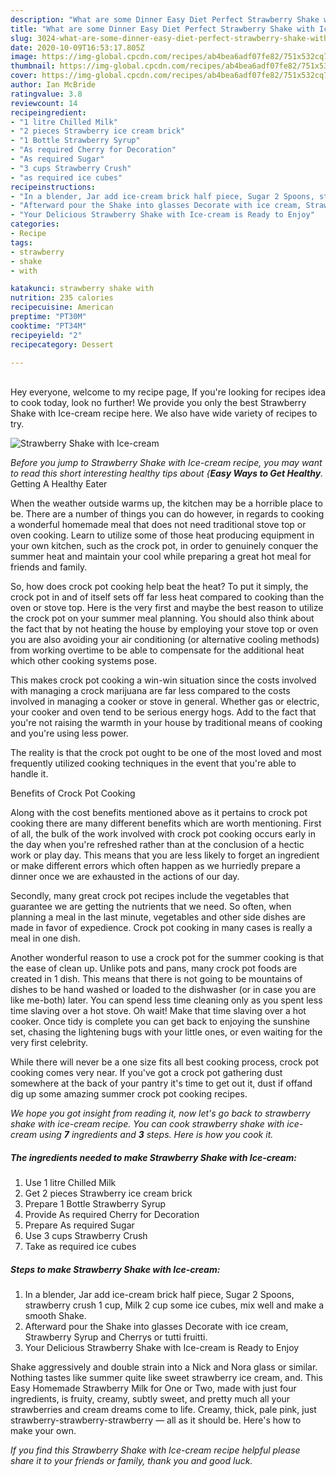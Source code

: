 ```yaml
---
description: "What are some Dinner Easy Diet Perfect Strawberry Shake with Ice-cream"
title: "What are some Dinner Easy Diet Perfect Strawberry Shake with Ice-cream"
slug: 3024-what-are-some-dinner-easy-diet-perfect-strawberry-shake-with-ice-cream
date: 2020-10-09T16:53:17.805Z
image: https://img-global.cpcdn.com/recipes/ab4bea6adf07fe82/751x532cq70/strawberry-shake-with-ice-cream-recipe-main-photo.jpg
thumbnail: https://img-global.cpcdn.com/recipes/ab4bea6adf07fe82/751x532cq70/strawberry-shake-with-ice-cream-recipe-main-photo.jpg
cover: https://img-global.cpcdn.com/recipes/ab4bea6adf07fe82/751x532cq70/strawberry-shake-with-ice-cream-recipe-main-photo.jpg
author: Ian McBride
ratingvalue: 3.8
reviewcount: 14
recipeingredient:
- "1 litre Chilled Milk"
- "2 pieces Strawberry ice cream brick"
- "1 Bottle Strawberry Syrup"
- "As required Cherry for Decoration"
- "As required Sugar"
- "3 cups Strawberry Crush"
- "as required ice cubes"
recipeinstructions:
- "In a blender, Jar add ice-cream brick half piece, Sugar 2 Spoons, strawberry crush 1 cup, Milk 2 cup some ice cubes, mix well and make a smooth Shake."
- "Afterward pour the Shake into glasses Decorate with ice cream, Strawberry Syrup and Cherrys or tutti fruitti."
- "Your Delicious Strawberry Shake with Ice-cream is Ready to Enjoy"
categories:
- Recipe
tags:
- strawberry
- shake
- with

katakunci: strawberry shake with 
nutrition: 235 calories
recipecuisine: American
preptime: "PT30M"
cooktime: "PT34M"
recipeyield: "2"
recipecategory: Dessert

---
```

<br>
Hey everyone, welcome to my recipe page, If you're looking for recipes idea to cook today, look no further! We provide you only the best Strawberry Shake with Ice-cream recipe here. We also have wide variety of recipes to try.
<br>


![Strawberry Shake with Ice-cream](https://img-global.cpcdn.com/recipes/ab4bea6adf07fe82/751x532cq70/strawberry-shake-with-ice-cream-recipe-main-photo.jpg)

<i>Before you jump to Strawberry Shake with Ice-cream recipe, you may want to read this short interesting healthy tips about {<strong>Easy Ways to Get Healthy</strong>.</i>
Getting A Healthy Eater


When the weather outside warms up, the kitchen may be a horrible place to be. There are a number of things you can do however, in regards to cooking a wonderful homemade meal that does not need traditional stove top or oven cooking. Learn to utilize some of those heat producing equipment in your own kitchen, such as the crock pot, in order to genuinely conquer the summer heat and maintain your cool while preparing a great hot meal for friends and family.

So, how does crock pot cooking help beat the heat? To put it simply, the crock pot in and of itself sets off far less heat compared to cooking than the oven or stove top. Here is the very first and maybe the best reason to utilize the crock pot on your summer meal planning. You should also think about the fact that by not heating the house by employing your stove top or oven you are also avoiding your air conditioning (or alternative cooling methods) from working overtime to be able to compensate for the additional heat which other cooking systems pose.

This makes crock pot cooking a win-win situation since the costs involved with managing a crock marijuana are far less compared to the costs involved in managing a cooker or stove in general. Whether gas or electric, your cooker and oven tend to be serious energy hogs. Add to the fact that you're not raising the warmth in your house by traditional means of cooking and you're using less power.

 The reality is that the crock pot ought to be one of the most loved and most frequently utilized cooking techniques in the event that you're able to handle it.  

Benefits of Crock Pot Cooking

Along with the cost benefits mentioned above as it pertains to crock pot cooking there are many different benefits which are worth mentioning. First of all, the bulk of the work involved with crock pot cooking occurs early in the day when you're refreshed rather than at the conclusion of a hectic work or play day. This means that you are less likely to forget an ingredient or make different errors which often happen as we hurriedly prepare a dinner once we are exhausted in the actions of our day.

Secondly, many great crock pot recipes include the vegetables that guarantee we are getting the nutrients that we need. So often, when planning a meal in the last minute, vegetables and other side dishes are made in favor of expedience. Crock pot cooking in many cases is really a meal in one dish.

Another wonderful reason to use a crock pot for the summer cooking is that the ease of clean up.  Unlike pots and pans, many crock pot foods are created in 1 dish. This means that there is not going to be mountains of dishes to be hand washed or loaded to the dishwasher (or in case you are like me-both) later. You can spend less time cleaning only as you spent less time slaving over a hot stove. Oh wait! Make that time slaving over a hot cooker. Once tidy is complete you can get back to enjoying the sunshine set, chasing the lightening bugs with your little ones, or even waiting for the very first celebrity.

While there will never be a one size fits all best cooking process, crock pot cooking comes very near. If you've got a crock pot gathering dust somewhere at the back of your pantry it's time to get out it, dust if offand dig up some amazing summer crock pot cooking recipes.


<i>We hope you got insight from reading it, now let's go back to strawberry shake with ice-cream recipe. You can cook strawberry shake with ice-cream using <strong>7</strong> ingredients and <strong>3</strong> steps. Here is how you cook it.
</i>

##### The ingredients needed to make Strawberry Shake with Ice-cream:

1. Use 1 litre Chilled Milk
1. Get 2 pieces Strawberry ice cream brick
1. Prepare 1 Bottle Strawberry Syrup
1. Provide As required Cherry for Decoration
1. Prepare As required Sugar
1. Use 3 cups Strawberry Crush
1. Take as required ice cubes


##### Steps to make Strawberry Shake with Ice-cream:

1. In a blender, Jar add ice-cream brick half piece, Sugar 2 Spoons, strawberry crush 1 cup, Milk 2 cup some ice cubes, mix well and make a smooth Shake.
1. Afterward pour the Shake into glasses Decorate with ice cream, Strawberry Syrup and Cherrys or tutti fruitti.
1. Your Delicious Strawberry Shake with Ice-cream is Ready to Enjoy


Shake aggressively and double strain into a Nick and Nora glass or similar. Nothing tastes like summer quite like sweet strawberry ice cream, and. This Easy Homemade Strawberry Milk for One or Two, made with just four ingredients, is fruity, creamy, subtly sweet, and pretty much all your strawberries and cream dreams come to life. Creamy, thick, pale pink, just strawberry-strawberry-strawberry — all as it should be. Here&#39;s how to make your own. 

<i>If you find this Strawberry Shake with Ice-cream recipe helpful please share it to your friends or family, thank you and good luck.</i>
